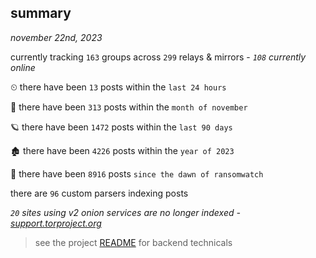 
## summary
_november 22nd, 2023_

currently tracking `163` groups across `299` relays & mirrors - _`108` currently online_

⏲ there have been `13` posts within the `last 24 hours`

🦈 there have been `313` posts within the `month of november`

🪐 there have been `1472` posts within the `last 90 days`

🏚 there have been `4226` posts within the `year of 2023`

🦕 there have been `8916` posts `since the dawn of ransomwatch`

there are `96` custom parsers indexing posts

_`20` sites using v2 onion services are no longer indexed - [support.torproject.org](https://support.torproject.org/onionservices/v2-deprecation/)_

> see the project [README](https://github.com/joshhighet/ransomwatch#ransomwatch--) for backend technicals

